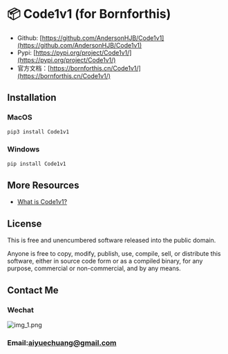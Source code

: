 📦 Code1v1 (for Bornforthis)
=======================

- Github: [https://github.com/AndersonHJB/Code1v1](https://github.com/AndersonHJB/Code1v1)
- Pypi: [https://pypi.org/project/Code1v1/](https://pypi.org/project/Code1v1/)
- 官方文档：[https://bornforthis.cn/Code1v1/](https://bornforthis.cn/Code1v1/)


## Installation

### MacOS

```bash
pip3 install Code1v1
```
### Windows

```bash
pip install Code1v1
```


## More Resources


- [What is Code1v1?](https://bornforthis.cn/Code1v1/)


## License


This is free and unencumbered software released into the public domain.

Anyone is free to copy, modify, publish, use, compile, sell, or
distribute this software, either in source code form or as a compiled
binary, for any purpose, commercial or non-commercial, and by any means.

## Contact Me

### Wechat

![img_1.png](./img_1.png)

### Email:aiyuechuang@gmail.com